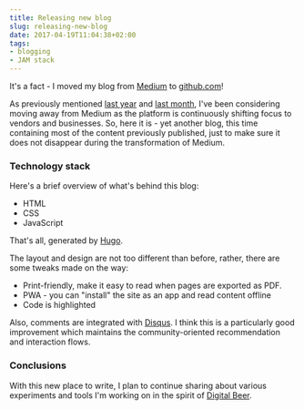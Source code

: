 ```yaml
---
title: Releasing new blog
slug: releasing-new-blog
date: 2017-04-19T11:04:38+02:00
tags:
- blogging
- JAM stack
---
```


It's a fact - I moved my blog from [Medium](https://medium.com/@kalin.chernev)
to [github.com](https://kalinchernev.github.io/)!

As previously mentioned [last year](/holiday-digest-2016)
and [last month](/march-digest-2017), I've been considering moving away from
Medium as the platform is continuously shifting focus to vendors and businesses.
So, here it is - yet another blog, this time containing most of the content
previously published, just to make sure it does not disappear during the
transformation of Medium.

### Technology stack

Here's a brief overview of what's behind this blog:

- HTML
- CSS
- JavaScript

That's all, generated by [Hugo](http://gohugo.io/).

The layout and design are not too different than before, rather, there are
some tweaks made on the way:

- Print-friendly, make it easy to read when pages are exported as PDF.
- PWA - you can "install" the site as an app and read content offline
- Code is highlighted

Also, comments are integrated with [Disqus](https://disqus.com/). I think
this is a particularly good improvement which maintains the community-oriented
recommendation and interaction flows.

### Conclusions

With this new place to write, I plan to continue sharing about various experiments
and tools I'm working on in the spirit of [Digital Beer](https://medium.com/digital-beer/digital-beer-2a3fc5a12006).
